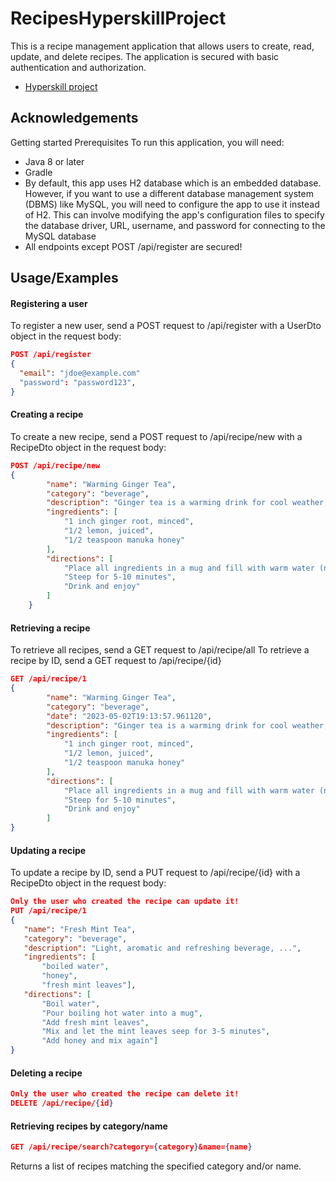 # RecipesHyperskillProject

This is a recipe management application that allows users to create, read, update, and delete recipes. The application is secured with basic authentication and authorization.

- [Hyperskill project](https://hyperskill.org/projects/180)
## Acknowledgements

Getting started Prerequisites To run this application, you will need:

- Java 8 or later
- Gradle
- By default, this app uses H2 database which is an embedded database. However, if you want to use a different database management system (DBMS) like MySQL, you will need to configure the app to use it instead of H2. This can involve modifying the app's configuration files to specify the database driver, URL, username, and password for connecting to the MySQL database
- All endpoints except POST /api/register are secured!
## Usage/Examples

#### Registering a user 
To register a new user, send a POST request to /api/register with a UserDto object in the request body:

```json
POST /api/register
{
  "email": "jdoe@example.com"
  "password": "password123",
}
```

#### Creating a recipe
To create a new recipe, send a POST request to /api/recipe/new with a RecipeDto object in the request body:

```json
POST /api/recipe/new
{
        "name": "Warming Ginger Tea",
        "category": "beverage",
        "description": "Ginger tea is a warming drink for cool weather, ...",
        "ingredients": [
            "1 inch ginger root, minced",
            "1/2 lemon, juiced",
            "1/2 teaspoon manuka honey"
        ],
        "directions": [
            "Place all ingredients in a mug and fill with warm water (not too hot so you keep the   beneficial honey compounds in tact)",
            "Steep for 5-10 minutes",
            "Drink and enjoy"
        ]
    }
```

#### Retrieving a recipe
To retrieve all recipes, send a GET request to /api/recipe/all
To retrieve a recipe by ID, send a GET request to /api/recipe/{id}
```json
GET /api/recipe/1
{
        "name": "Warming Ginger Tea",
        "category": "beverage",
        "date": "2023-05-02T19:13:57.961120",
        "description": "Ginger tea is a warming drink for cool weather, ...",
        "ingredients": [
            "1 inch ginger root, minced",
            "1/2 lemon, juiced",
            "1/2 teaspoon manuka honey"
        ],
        "directions": [
            "Place all ingredients in a mug and fill with warm water (not too hot so you keep the   beneficial honey compounds in tact)",
            "Steep for 5-10 minutes",
            "Drink and enjoy"
        ]
}
```

#### Updating a recipe
To update a recipe by ID, send a PUT request to /api/recipe/{id} with a RecipeDto object in the request body:
```json
Only the user who created the recipe can update it!
PUT /api/recipe/1
{
   "name": "Fresh Mint Tea",
   "category": "beverage",
   "description": "Light, aromatic and refreshing beverage, ...",
   "ingredients": [
       "boiled water",
       "honey", 
       "fresh mint leaves"],
   "directions": [
       "Boil water",
       "Pour boiling hot water into a mug",
       "Add fresh mint leaves", 
       "Mix and let the mint leaves seep for 3-5 minutes",
       "Add honey and mix again"]
}
```

#### Deleting a recipe

```json
Only the user who created the recipe can delete it!
DELETE /api/recipe/{id}
```

#### Retrieving recipes by category/name
```json
GET /api/recipe/search?category={category}&name={name}
```
Returns a list of recipes matching the specified category and/or name.
